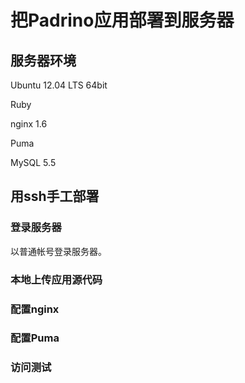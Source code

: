# 把Padrino应用部署到服务器


## 服务器环境

Ubuntu 12.04 LTS 64bit

Ruby

nginx 1.6

Puma

MySQL 5.5


## 用ssh手工部署

### 登录服务器

以普通帐号登录服务器。

### 本地上传应用源代码

### 配置nginx

### 配置Puma

### 访问测试